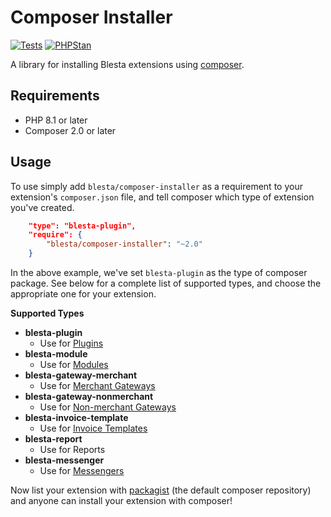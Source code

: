 # Composer Installer

[![Tests](https://github.com/blesta/composer-installer/actions/workflows/tests.yml/badge.svg)](https://github.com/blesta/composer-installer/actions/workflows/tests.yml)
[![PHPStan](https://img.shields.io/badge/PHPStan-level%207-brightgreen.svg)](https://phpstan.org/)

A library for installing Blesta extensions using [composer](http://getcomposer.org).

## Requirements

- PHP 8.1 or later
- Composer 2.0 or later

## Usage

To use simply add `blesta/composer-installer` as a requirement to your extension's `composer.json` file,
and tell composer which type of extension you've created.

```json
    "type": "blesta-plugin",
    "require": {
        "blesta/composer-installer": "~2.0"
    }
```

In the above example, we've set `blesta-plugin` as the type of composer package.
See below for a complete list of supported types, and choose the appropriate one for your extension.

**Supported Types**

- **blesta-plugin**
    - Use for [Plugins](https://docs.blesta.com/display/dev/Plugins)
- **blesta-module**
    - Use for [Modules](https://docs.blesta.com/display/dev/Modules)
- **blesta-gateway-merchant**
    - Use for [Merchant Gateways](https://docs.blesta.com/display/dev/Merchant+Gateways)
- **blesta-gateway-nonmerchant**
    - Use for [Non-merchant Gateways](https://docs.blesta.com/display/dev/Non-merchant+Gateways)
- **blesta-invoice-template**
    - Use for [Invoice Templates](https://docs.blesta.com/display/dev/Invoice+Templates)
- **blesta-report**
    - Use for Reports
- **blesta-messenger**
    - Use for [Messengers](https://docs.blesta.com/display/dev/Messengers)

Now list your extension with [packagist](http://packagist.org) (the default composer repository) and anyone can install your extension with composer!
